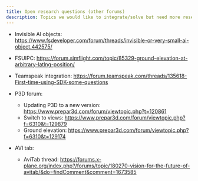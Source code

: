 ```yaml
---
title: Open research questions (other forums)
description: Topics we would like to integrate/solve but need more research
---
```


- Invisible AI objects: <https://www.fsdeveloper.com/forum/threads/invisible-or-very-small-ai-object.442575/>

- FSUIPC: <https://forum.simflight.com/topic/85329-ground-elevation-at-arbitrary-latlng-position/>

- Teamspeak integration: <https://forum.teamspeak.com/threads/135618-First-time-using-SDK-some-questions>

- P3D forum:
    - Updating P3D to a new version: <https://www.prepar3d.com/forum/viewtopic.php?t=120861>
    -   Switch to views: <https://www.prepar3d.com/forum/viewtopic.php?f=6310&t=129879>
    - Ground elevation: <https://www.prepar3d.com/forum/viewtopic.php?f=6310&t=129174>
- AVI tab:
    - AviTab thread: <https://forums.x-plane.org/index.php?/forums/topic/180270-vision-for-the-future-of-avitab/&do=findComment&comment=1673585>
